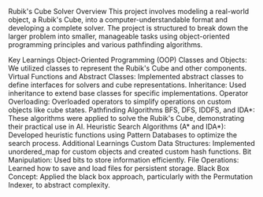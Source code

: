 Rubik's Cube Solver
Overview
This project involves modeling a real-world object, a Rubik's Cube, into a computer-understandable format and developing a complete solver. The project is structured to break down the larger problem into smaller, manageable tasks using object-oriented programming principles and various pathfinding algorithms.

Key Learnings
Object-Oriented Programming (OOP)
Classes and Objects: We utilized classes to represent the Rubik's Cube and other components.
Virtual Functions and Abstract Classes: Implemented abstract classes to define interfaces for solvers and cube representations.
Inheritance: Used inheritance to extend base classes for specific implementations.
Operator Overloading: Overloaded operators to simplify operations on custom objects like cube states.
Pathfinding Algorithms
BFS, DFS, IDDFS, and IDA*: These algorithms were applied to solve the Rubik's Cube, demonstrating their practical use in AI.
Heuristic Search Algorithms (A* and IDA*): Developed heuristic functions using Pattern Databases to optimize the search process.
Additional Learnings
Custom Data Structures: Implemented unordered_map for custom objects and created custom hash functions.
Bit Manipulation: Used bits to store information efficiently.
File Operations: Learned how to save and load files for persistent storage.
Black Box Concept: Applied the black box approach, particularly with the Permutation Indexer, to abstract complexity.
